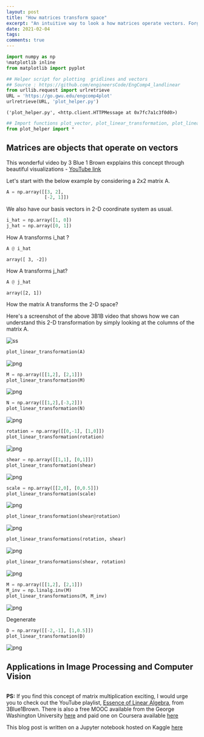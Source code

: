 ```yaml
---
layout: post
title: "How matrices transform space"
excerpt: "An intuitive way to look a how matrices operate vectors. Forget the matrix multiplication formula"
date: 2021-02-04
tags:
comments: true
---
```


```python
import numpy as np
%matplotlib inline
from matplotlib import pyplot
```


```python
## Helper script for plotting  gridlines and vectors
## Source : https://github.com/engineersCode/EngComp4_landlinear
from urllib.request import urlretrieve
URL = 'https://go.gwu.edu/engcomp4plot'  
urlretrieve(URL, 'plot_helper.py')
```




    ('plot_helper.py', <http.client.HTTPMessage at 0x7fc7a1c3f0d0>)




```python
## Import functions plot_vector, plot_linear_transformation, plot_linear_transformations from the helper script
from plot_helper import *
```

## Matrices are objects that operate on vectors

This wonderful video by 3 Blue 1 Brown expplains this concept through beautiful visualizations - [YouTube link](https://youtu.be/kYB8IZa5AuE)

Let's start with the below example by considering a 2x2 matrix A.


```python
A = np.array([[3, 2],
              [-2, 1]])
```

We also have our basis vectors in 2-D coordinate system as usual.


```python
i_hat = np.array([1, 0])
j_hat = np.array([0, 1])
```

How A transforms i_hat ?


```python
A @ i_hat
```




    array([ 3, -2])



How A transforms j_hat?


```python
A @ j_hat
```




    array([2, 1])



 How the matrix A transforms the 2-D space?
 
 Here's a screenshot of the above 3B1B video that shows how we can understand this 2-D transformation by simply looking at the columns of the matrix A. 

![ss](/assets/images/matrices-as-linear-transformations-of-space_files/Screenshot_3b1b.png)


```python
plot_linear_transformation(A)
```


![png](/assets/images/matrices-as-linear-transformations-of-space_files/matrices-as-linear-transformations-of-space_13_0.png)



```python
M = np.array([[1,2], [2,1]])
plot_linear_transformation(M)
```


![png](/assets/images/matrices-as-linear-transformations-of-space_files/matrices-as-linear-transformations-of-space_14_0.png)



```python
N = np.array([[1,2],[-3,2]])
plot_linear_transformation(N)
```


![png](/assets/images/matrices-as-linear-transformations-of-space_files/matrices-as-linear-transformations-of-space_15_0.png)



```python
rotation = np.array([[0,-1], [1,0]])
plot_linear_transformation(rotation)
```


![png](/assets/images/matrices-as-linear-transformations-of-space_files/matrices-as-linear-transformations-of-space_16_0.png)



```python
shear = np.array([[1,1], [0,1]])
plot_linear_transformation(shear)
```


![png](/assets/images/matrices-as-linear-transformations-of-space_files/matrices-as-linear-transformations-of-space_17_0.png)



```python
scale = np.array([[2,0], [0,0.5]])
plot_linear_transformation(scale)
```


![png](/assets/images/matrices-as-linear-transformations-of-space_files/matrices-as-linear-transformations-of-space_18_0.png)



```python
plot_linear_transformation(shear@rotation)
```


![png](/assets/images/matrices-as-linear-transformations-of-space_files/matrices-as-linear-transformations-of-space_19_0.png)



```python
plot_linear_transformations(rotation, shear)
```


![png](/assets/images/matrices-as-linear-transformations-of-space_files/matrices-as-linear-transformations-of-space_20_0.png)



```python
plot_linear_transformations(shear, rotation)
```


![png](/assets/images/matrices-as-linear-transformations-of-space_files/matrices-as-linear-transformations-of-space_21_0.png)



```python
M = np.array([[1,2], [2,1]])
M_inv = np.linalg.inv(M)
plot_linear_transformations(M, M_inv)
```


![png](/assets/images/matrices-as-linear-transformations-of-space_files/matrices-as-linear-transformations-of-space_22_0.png)


Degenerate


```python
D = np.array([[-2,-1], [1,0.5]])
plot_linear_transformation(D)
```


![png](/assets/images/matrices-as-linear-transformations-of-space_files/matrices-as-linear-transformations-of-space_24_0.png)


## Applications in Image Processing and Computer Vision


```python

```

**PS:** If you find this concept of matrix multiplication exciting, I would urge you to check out the YouTube playlist, [Essence of Linear Algebra](https://www.youtube.com/playlist?list=PLZHQObOWTQDPD3MizzM2xVFitgF8hE_ab), from 3Blue1Brown. There is also a free MOOC available from the George Washington University [here](https://openedx.seas.gwu.edu/courses/course-v1:GW+EngComp4+2019/about) and paid one on Coursera available [here](https://www.coursera.org/learn/linear-algebra-machine-learning) 



This blog post is written on a Jupyter notebook hosted on Kaggle [here](https://www.kaggle.com/priteshshrivastava/matrices-as-linear-transformations-of-space)
